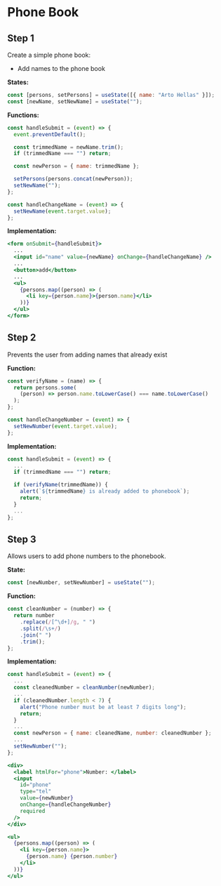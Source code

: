 # Phone Book

## Step 1

Create a simple phone book:

- Add names to the phone book

**States:**

```jsx
const [persons, setPersons] = useState([{ name: "Arto Hellas" }]);
const [newName, setNewName] = useState("");
```

**Functions:**

```jsx
const handleSubmit = (event) => {
  event.preventDefault();

  const trimmedName = newName.trim();
  if (trimmedName === "") return;

  const newPerson = { name: trimmedName };

  setPersons(persons.concat(newPerson));
  setNewName("");
};

const handleChangeName = (event) => {
  setNewName(event.target.value);
};
```

**Implementation:**

```jsx
<form onSubmit={handleSubmit}>
  ...
  <input id="name" value={newName} onChange={handleChangeName} />
  ...
  <button>add</button>
  ...
  <ul>
    {persons.map((person) => (
      <li key={person.name}>{person.name}</li>
    ))}
  </ul>
</form>
```

## Step 2

Prevents the user from adding names that already exist

**Function:**

```jsx
const verifyName = (name) => {
  return persons.some(
    (person) => person.name.toLowerCase() === name.toLowerCase()
  );
};
```

```jsx
const handleChangeNumber = (event) => {
  setNewNumber(event.target.value);
};
```

**Implementation:**

```jsx
const handleSubmit = (event) => {
  ...
  if (trimmedName === "") return;

  if (verifyName(trimmedName)) {
    alert(`${trimmedName} is already added to phonebook`);
    return;
  }
  ...
};
```

## Step 3

Allows users to add phone numbers to the phonebook.

**State:**

```jsx
const [newNumber, setNewNumber] = useState("");
```

**Function:**

```jsx
const cleanNumber = (number) => {
  return number
    .replace(/[^\d+]/g, " ")
    .split(/\s+/)
    .join(" ")
    .trim();
};
```

**Implementation:**

```jsx
const handleSubmit = (event) => {
  ...
  const cleanedNumber = cleanNumber(newNumber);
  ...
  if (cleanedNumber.length < 7) {
    alert("Phone number must be at least 7 digits long");
    return;
  }
  ...
  const newPerson = { name: cleanedName, number: cleanedNumber };
  ...
  setNewNumber("");
};
```

```jsx
<div>
  <label htmlFor="phone">Number: </label>
  <input
    id="phone"
    type="tel"
    value={newNumber}
    onChange={handleChangeNumber}
    required
  />
</div>
```

```jsx
<ul>
  {persons.map((person) => (
    <li key={person.name}>
      {person.name} {person.number}
    </li>
  ))}
</ul>
```
